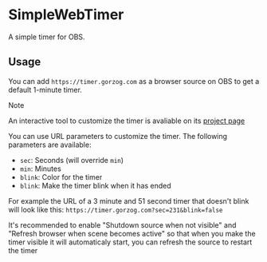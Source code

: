 # SimpleWebTimer
A simple timer for OBS.

## Usage
You can add `https://timer.gorzog.com` as a browser source on OBS to get a default 1-minute timer.

> [!NOTE]
> An interactive tool to customize the timer is avaliable on its [project page](https://timer.gorzog.com/customize)

You can use URL parameters to customize the timer. The following parameters are available:
  - `sec`: Seconds (will override `min`)
  - `min`: Minutes
  - `blink`: Color for the timer
  - `blink`: Make the timer blink when it has ended

For example the URL of a 3 minute and 51 second timer that doesn't blink will look like this: `https://timer.gorzog.com?sec=231&blink=false`

It's recommended to enable "Shutdown source when not visible" and "Refresh browser when scene becomes active" so that when you make the timer visible it will automaticaly start, you can refresh the source to restart the timer
